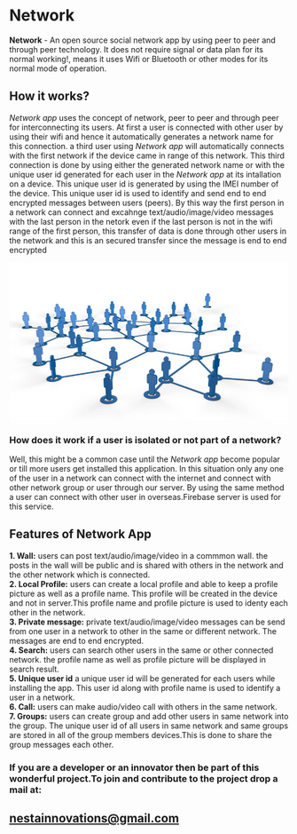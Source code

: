 # Network
**Network** - An open source social network app by using peer to peer and through peer technology. It does not require signal or data plan for its normal working!, means it uses Wifi or Bluetooth or other modes for its normal mode of operation.
## How it works?
*Network app* uses the concept of network, peer to peer and through peer for interconnecting its users. At first a user is connected with other user by using their wifi and hence it automatically generates a network name for this connection. a third user using *Network app* will automatically connects with the first network if the device came in range of this network. This third connection is done by using either the generated network name or with the unique user id generated for each user in the *Network app* at its intallation on a device. This unique user id is generated by using the IMEI number of the device. This unique user id is used to identify and send end to end encrypted messages between users (peers). By this way the first person in a network can connect and excahnge text/audio/image/video messages with the last person in the netork even if the last person is not in the wifi range of the first person, this transfer of data is done through other users in the network and this is an secured transfer since the message is end to end encrypted

<p align="center">
  <img src="https://github.com/nestainnovations/Network/blob/master/img/concept1.jpg?raw=true">
</p>

### How does it work if a user is isolated or not part of a network?
Well, this might be a common case until the *Network app* become popular or till more users get installed this application. In this situation only any one of the user in a network can connect with the internet and connect with other network group or user through our server. By using the same method a user can connect with other user in overseas.Firebase server is used for this service.
## Features of Network App
**1.  Wall:** users can post text/audio/image/video in a commmon wall. the posts in the wall will be public and is shared with others in the network and the other network which is connected.    
**2.  Local Profile:** users can create a local profile and able to keep a profile picture as well as a profile name. This profile will be created in the device and not in server.This profile name and profile picture is used to identy each other in the network.  
**3.  Private message:** private text/audio/image/video messages can be send from one user in a network to other in the same or different network. The messages are end to end encrypted.  
**4.  Search:** users can search other users in the same or other connected network. the profile name as well as profile picture will be displayed in search result.  
**5.  Unique user id** a unique user id will be generated for each users while installing the app. This user id along with profile name is used to identify a user in a network.    
**6.  Call:**  users can make audio/video call with others in the same network.  
**7.  Groups:** users can create group and add other users in same network into the group. The unique user id of all users in same network and same groups are stored in all of the group members devices.This is done to share the group messages each other.  

### If you are a developer or an innovator then be part of this wonderful project.To join and contribute to the project drop a mail at:  
## nestainnovations@gmail.com

